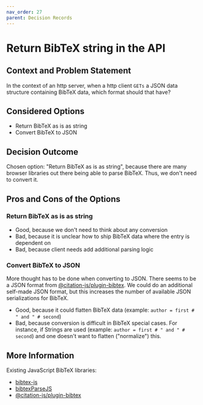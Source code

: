 ```yaml
---
nav_order: 27
parent: Decision Records
---
```

<!-- we need to disable MD025, because we use the different heading "ADR Template" in the homepage (see above) than it is foreseen in the template -->
<!-- markdownlint-disable-next-line MD025 -->
# Return BibTeX string in the API

## Context and Problem Statement

In the context of an http server, when a http client `GETs` a JSON data structure containing BibTeX data, which format should that have?

## Considered Options

* Return BibTeX as is as string
* Convert BibTeX to JSON

## Decision Outcome

Chosen option: "Return BibTeX as is as string", because there are many browser libraries out there being able to parse BibTeX. Thus, we don't need to convert it.

## Pros and Cons of the Options

### Return BibTeX as is as string

- Good, because we don't need to think about any conversion
- Bad, because it is unclear how to ship BibTeX data where the entry is dependent on
- Bad, because client needs add additional parsing logic

### Convert BibTeX to JSON

More thought has to be done when converting to JSON.
There seems to be a JSON format from [@citation-js/plugin-bibtex](https://www.npmjs.com/package/@citation-js/plugin-bibtex).
We could do an additional self-made JSON format, but this increases the number of available JSON serializations for BibTeX.

- Good, because it could flatten BibTeX data (example: `author = first # " and " # second`)
- Bad, because conversion is difficult in BibTeX special cases. For instance, if Strings are used (example: `author = first # " and " # second`) and one doesn't want to flatten ("normalize") this.

## More Information

Existing JavaScript BibTeX libraries:

* [bibtex-js](https://github.com/digitalheir/bibtex-js)
* [bibtexParseJS](https://github.com/ORCID/bibtexParseJs)
* [@citation-js/plugin-bibtex](https://www.npmjs.com/package/@citation-js/plugin-bibtex)
